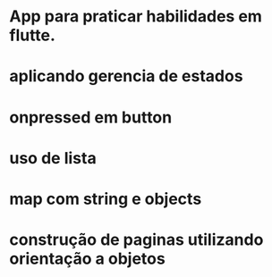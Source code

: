 # App para praticar habilidades em flutte.
# aplicando gerencia de estados
# onpressed em button
# uso de lista
# map com string e objects
# construção de paginas utilizando orientação a objetos
